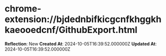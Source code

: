 # chrome-extension://bjdednbifkicgcnfkhggkhkaeooedcnf/GithubExport.html

**Reflection**: New
**Created At**: 2024-10-05T16:39:52.000000Z
**Updated At**: 2024-10-05T16:39:52.000000Z
